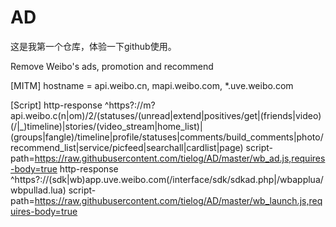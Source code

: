 # AD
这是我第一个仓库，体验一下github使用。


Remove Weibo's ads, promotion and recommend

[MITM]
hostname = api.weibo.cn, mapi.weibo.com, *.uve.weibo.com

[Script]
http-response ^https?://m?api\.weibo\.c(n|om)/2/(statuses/(unread|extend|positives/get|(friends|video)(/|_)timeline)|stories/(video_stream|home_list)|(groups|fangle)/timeline|profile/statuses|comments/build_comments|photo/recommend_list|service/picfeed|searchall|cardlist|page) script-path=https://raw.githubusercontent.com/tielog/AD/master/wb_ad.js,requires-body=true
http-response ^https?://(sdk|wb)app\.uve\.weibo\.com(/interface/sdk/sdkad.php|/wbapplua/wbpullad.lua) script-path=https://raw.githubusercontent.com/tielog/AD/master/wb_launch.js,requires-body=true
